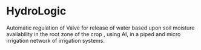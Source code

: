 # HydroLogic
Automatic regulation of Valve for release of water based upon soil moisture availability in the root zone of the crop , using AI, in a piped and micro irrigation network of irrigation systems.
